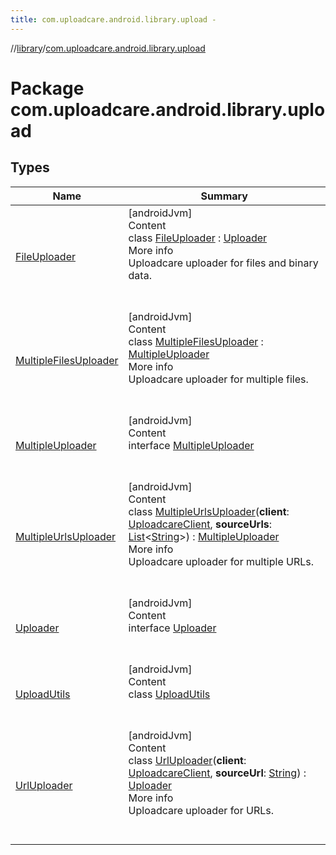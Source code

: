 ```yaml
---
title: com.uploadcare.android.library.upload -
---
```

//[library](../index.md)/[com.uploadcare.android.library.upload](index.md)



# Package com.uploadcare.android.library.upload  


## Types  
  
|  Name|  Summary| 
|---|---|
| <a name="com.uploadcare.android.library.upload/FileUploader///PointingToDeclaration/"></a>[FileUploader](-file-uploader/index.md)| <a name="com.uploadcare.android.library.upload/FileUploader///PointingToDeclaration/"></a>[androidJvm]  <br>Content  <br>class [FileUploader](-file-uploader/index.md) : [Uploader](-uploader/index.md)  <br>More info  <br>Uploadcare uploader for files and binary data.  <br><br><br>
| <a name="com.uploadcare.android.library.upload/MultipleFilesUploader///PointingToDeclaration/"></a>[MultipleFilesUploader](-multiple-files-uploader/index.md)| <a name="com.uploadcare.android.library.upload/MultipleFilesUploader///PointingToDeclaration/"></a>[androidJvm]  <br>Content  <br>class [MultipleFilesUploader](-multiple-files-uploader/index.md) : [MultipleUploader](-multiple-uploader/index.md)  <br>More info  <br>Uploadcare uploader for multiple files.  <br><br><br>
| <a name="com.uploadcare.android.library.upload/MultipleUploader///PointingToDeclaration/"></a>[MultipleUploader](-multiple-uploader/index.md)| <a name="com.uploadcare.android.library.upload/MultipleUploader///PointingToDeclaration/"></a>[androidJvm]  <br>Content  <br>interface [MultipleUploader](-multiple-uploader/index.md)  <br><br><br>
| <a name="com.uploadcare.android.library.upload/MultipleUrlsUploader///PointingToDeclaration/"></a>[MultipleUrlsUploader](-multiple-urls-uploader/index.md)| <a name="com.uploadcare.android.library.upload/MultipleUrlsUploader///PointingToDeclaration/"></a>[androidJvm]  <br>Content  <br>class [MultipleUrlsUploader](-multiple-urls-uploader/index.md)(**client**: [UploadcareClient](../com.uploadcare.android.library.api/-uploadcare-client/index.md), **sourceUrls**: [List](https://kotlinlang.org/api/latest/jvm/stdlib/kotlin.collections/-list/index.html)<[String](https://kotlinlang.org/api/latest/jvm/stdlib/kotlin/-string/index.html)>) : [MultipleUploader](-multiple-uploader/index.md)  <br>More info  <br>Uploadcare uploader for multiple URLs.  <br><br><br>
| <a name="com.uploadcare.android.library.upload/Uploader///PointingToDeclaration/"></a>[Uploader](-uploader/index.md)| <a name="com.uploadcare.android.library.upload/Uploader///PointingToDeclaration/"></a>[androidJvm]  <br>Content  <br>interface [Uploader](-uploader/index.md)  <br><br><br>
| <a name="com.uploadcare.android.library.upload/UploadUtils///PointingToDeclaration/"></a>[UploadUtils](-upload-utils/index.md)| <a name="com.uploadcare.android.library.upload/UploadUtils///PointingToDeclaration/"></a>[androidJvm]  <br>Content  <br>class [UploadUtils](-upload-utils/index.md)  <br><br><br>
| <a name="com.uploadcare.android.library.upload/UrlUploader///PointingToDeclaration/"></a>[UrlUploader](-url-uploader/index.md)| <a name="com.uploadcare.android.library.upload/UrlUploader///PointingToDeclaration/"></a>[androidJvm]  <br>Content  <br>class [UrlUploader](-url-uploader/index.md)(**client**: [UploadcareClient](../com.uploadcare.android.library.api/-uploadcare-client/index.md), **sourceUrl**: [String](https://kotlinlang.org/api/latest/jvm/stdlib/kotlin/-string/index.html)) : [Uploader](-uploader/index.md)  <br>More info  <br>Uploadcare uploader for URLs.  <br><br><br>

